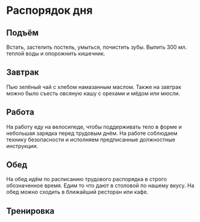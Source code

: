 # Распорядок дня 

## Подъём

Встать, застелить постель, умыться, почистить зубы. Выпить 300 мл. теплой воды и опорожнить кишечник. 

## Завтрак

Пью зелёный чай с хлебом намазанным маслом. Также на завтрак можно было съесть овсяную кашу с орехами и мёдом или мюсли. 

## Работа 

На работу еду на велосипеде, чтобы поддерживать тело в форме и небольшая зарядка перед трудовым днём. На работе соблюдаем технику безопасности и исполняем предписанные должностные инструкции.

## Обед 

На обед идём по расписанию трудового распорядка в строго обозначенное время. Едим то что дают в столовой по нашему вкусу. 
 На обед можно сходить в ближайший ресторан или кафе. 
 
## Тренировка

